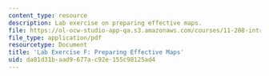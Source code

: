 ```yaml
---
content_type: resource
description: Lab exercise on preparing effective maps.
file: https://ol-ocw-studio-app-qa.s3.amazonaws.com/courses/11-208-introduction-to-computers-in-public-management-ii-january-iap-2002/da81d31baad9677ac92e155c98125ad4_11208labF.pdf
file_type: application/pdf
resourcetype: Document
title: 'Lab Exercise F: Preparing Effective Maps'
uid: da81d31b-aad9-677a-c92e-155c98125ad4
---
```

